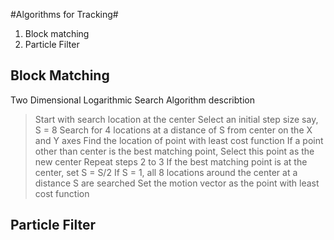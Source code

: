 #Algorithms for Tracking#
1. Block matching
2. Particle Filter

## Block Matching ##
Two Dimensional Logarithmic Search
Algorithm describtion
>Start with search location at the center
Select an initial step size say, S = 8
Search for 4 locations at a distance of S from center on the X and Y axes
Find the location of point with least cost function
If a point other than center is the best matching point,
Select this point as the new center
Repeat steps 2 to 3
If the best matching point is at the center, set S = S/2
If S = 1, all 8 locations around the center at a distance S are searched
Set the motion vector as the point with least cost function

## Particle Filter ##


